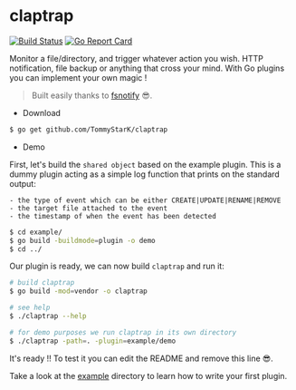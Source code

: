 # claptrap

[![Build Status](https://travis-ci.org/TommyStarK/claptrap.svg?branch=master)](https://travis-ci.org/TommyStarK/claptrap) [![Go Report Card](https://goreportcard.com/badge/github.com/TommyStarK/claptrap)](https://goreportcard.com/report/github.com/TommyStarK/claptrap)

Monitor a file/directory, and trigger whatever action you wish. HTTP notification, file backup
or anything that cross your mind. With Go plugins you can implement your own magic !

> Built easily thanks to [fsnotify](https://github.com/fsnotify/fsnotify) :sunglasses:.

- Download

```bash
$ go get github.com/TommyStarK/claptrap
```

- Demo

First, let's build the `shared object` based on the example plugin. This is a dummy plugin
acting as a simple log function that prints on the standard output:

    - the type of event which can be either CREATE|UPDATE|RENAME|REMOVE
    - the target file attached to the event
    - the timestamp of when the event has been detected

```bash
$ cd example/
$ go build -buildmode=plugin -o demo
$ cd ../
```

Our plugin is ready, we can now build `claptrap` and run it:

```bash
# build claptrap
$ go build -mod=vendor -o claptrap

# see help
$ ./claptrap --help

# for demo purposes we run claptrap in its own directory
$ ./claptrap -path=. -plugin=example/demo
```

It's ready !! To test it you can edit the README and remove this line :sunglasses:.

Take a look at the [example](https://github.com/TommyStarK/claptrap/blob/master/example) directory
to learn how to write your first plugin.
